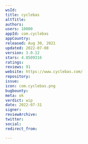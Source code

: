 ```yaml
---
wsId: 
title: cyclebas
altTitle: 
authors: 
users: 10000
appId: com.cyclebas
appCountry: 
released: Aug 30, 2021
updated: 2022-07-08
version: 3.0.12
stars: 4.8509316
ratings: 
reviews: 91
website: https://www.cyclebas.com/
repository: 
issue: 
icon: com.cyclebas.png
bugbounty: 
meta: ok
verdict: wip
date: 2022-07-31
signer: 
reviewArchive: 
twitter: 
social: 
redirect_from: 

---
```


